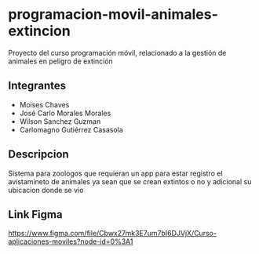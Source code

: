 # programacion-movil-animales-extincion
Proyecto del curso programación móvil, relacionado a la gestión de animales en peligro de extinción

## Integrantes
* Moises Chaves
* José Carlo Morales Morales
* Wilson Sanchez Guzman
* Carlomagno Gutiérrez Casasola

## Descripcion
Sistema para zoologos que requieran un app para estar registro el avistamineto de animales ya sean que se crean extintos o no y adicional su ubicacion donde se vio
## Link Figma
https://www.figma.com/file/Cbwx27mk3E7um7bI6DJVjX/Curso-aplicaciones-moviles?node-id=0%3A1
